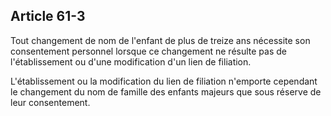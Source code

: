 Article 61-3
----
Tout changement de nom de l'enfant de plus de treize ans nécessite son
consentement personnel lorsque ce changement ne résulte pas de l'établissement
ou d'une modification d'un lien de filiation.

L'établissement ou la modification du lien de filiation n'emporte cependant le
changement du nom de famille des enfants majeurs que sous réserve de leur
consentement.
